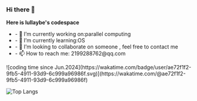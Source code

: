 ### Hi there 👋

**Here is lullaybe's codespace**
<ul>
<li>- 🔭 I’m currently working on:parallel computing </li>
<li>- 🌱 I’m currently learning:OS  </li>
<li>- 👯 I’m looking to collaborate on someone , feel free to contact me</li>
<li>- 📫 How to reach me: 2199288762@qq.com</li>

</ul>
![coding time since Jun.2024](https://wakatime.com/badge/user/ae72f1f2-9fb5-4911-93d9-6c999a96986f.svg)](https://wakatime.com/@ae72f1f2-9fb5-4911-93d9-6c999a96986f)

![Top Langs](https://github-readme-stats.vercel.app/api/top-langs/?username=lullabyeoytl&langs_count=6)

<!--
**lullabyeoytl/lullabyeoytl** is a ✨ _special_ ✨ repository because its `README.md` (this file) appears on your GitHub profile.

Here are some ideas to get you started:

- 🔭 I’m currently working on ...
- 🌱 I’m currently learning ...
- 👯 I’m looking to collaborate on ...
- 🤔 I’m looking for help with ...
- 💬 Ask me about ...
- 📫 How to reach me: ...
- 😄 Pronouns: ...
- ⚡ Fun fact: ...
![Anurag's GitHub stats](https://github-readme-stats.vercel.app/api?username=lullabyeoytl&count_private=true)
[![Top Langs](https://github-readme-stats.vercel.app/api/top-langs/?username=lullabyeoytl)](https://github.com/anuraghazra/github-readme-stats)
-->

